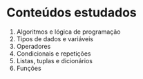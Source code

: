 # Conteúdos estudados

1. Algoritmos e lógica de programação
2. Tipos de dados e variáveis
3. Operadores
4. Condicionais e repetições
5. Listas, tuplas e dicionários
6. Funções
